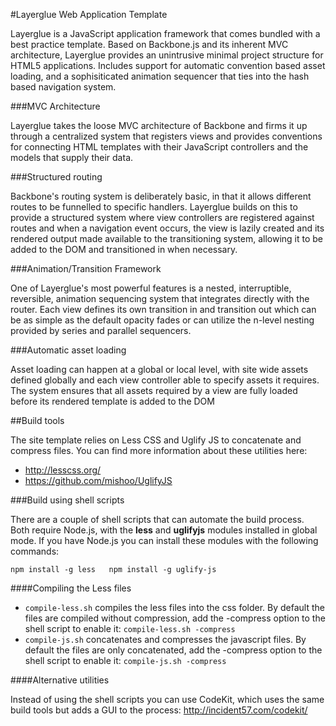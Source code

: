 #Layerglue Web Application Template

Layerglue is a JavaScript application framework that comes bundled with a best practice template. Based on Backbone.js and its inherent MVC architecture, Layerglue provides an unintrusive minimal project structure for HTML5 applications. Includes support for automatic convention based asset loading, and a sophisiticated animation sequencer that ties into the hash based navigation system.

###MVC Architecture

Layerglue takes the loose MVC architecture of Backbone and firms it up through a centralized system that registers views and provides conventions for connecting HTML templates with their JavaScript controllers and the models that supply their data.

###Structured routing

Backbone's routing system is deliberately basic, in that it allows different routes to be funnelled to specific handlers. Layerglue builds on this to provide a structured system where view controllers are registered against routes and when a navigation event occurs, the view is lazily created and its rendered output made available to the transitioning system, allowing it to be added to the DOM and transitioned in when necessary.

###Animation/Transition Framework

One of Layerglue's most powerful features is a nested, interruptible, reversible, animation sequencing system that integrates directly with the router. Each view defines its own transition in and transition out which can be as simple as the default opacity fades or can utilize the n-level nesting provided by series and parallel sequencers.

###Automatic asset loading

Asset loading can happen at a global or local level, with site wide assets defined globally and each view controller able to specify assets it requires. The system ensures that all assets required by a view are fully loaded before its rendered template is added to the DOM




##Build tools

The site template relies on Less CSS and Uglify JS to concatenate and compress files. You can find more information about these utilities here:

* http://lesscss.org/
* https://github.com/mishoo/UglifyJS

###Build using shell scripts

There are a couple of shell scripts that can automate the build process. Both require Node.js, with the __less__ and __uglifyjs__ modules installed in global mode. If you have Node.js you can install these modules with the following commands:

`npm install -g less  
npm install -g uglify-js`

####Compiling the Less files

* `compile-less.sh` compiles the less files into the css folder. By default the files are compiled without compression, add the -compress option to the shell script to enable it: `compile-less.sh -compress`
* `compile-js.sh` concatenates and compresses the javascript files. By default the files are only concatenated, add the -compress option to the shell script to enable it: `compile-js.sh -compress`

####Alternative utilities

Instead of using the shell scripts you can use CodeKit, which uses the same build tools but adds a GUI to the process: http://incident57.com/codekit/

